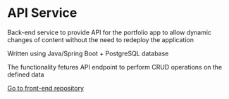 # API Service
Back-end service to provide API for the portfolio app to allow dynamic changes of content without the need to redeploy the application

Written using Java/Spring Boot + PostgreSQL database

The functionality fetures API endpoint to perform CRUD operations on the defined data

[Go to front-end repository](https://google.com)
